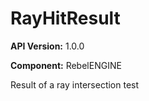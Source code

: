 # RayHitResult

**API Version:** 1.0.0

**Component:** RebelENGINE

Result of a ray intersection test

